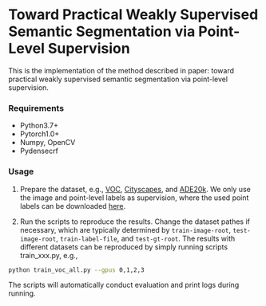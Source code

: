 # Toward Practical Weakly Supervised Semantic Segmentation via Point-Level Supervision

This is the implementation of the method described in paper: toward practical weakly supervised semantic segmentation via point-level supervision.

### Requirements
- Python3.7+
- Pytorch1.0+
- Numpy, OpenCV
- Pydensecrf

### Usage
1. Prepare the dataset, e.g., [VOC](http://host.robots.ox.ac.uk/pascal/VOC/), [Cityscapes](https://www.cityscapes-dataset.com/), and [ADE20k](https://groups.csail.mit.edu/vision/datasets/ADE20K/). We only use the image and point-level labels as supervision, where the used point labels can be downloaded [here](https://drive.google.com/drive/folders/1OhgcQNcX1RfwzS0VyYhVoPsPUBzv88Ec?usp=sharing).

2. Run the scripts to reproduce the results. Change the dataset pathes if necessary, which are typically determined by `train-image-root`, `test-image-root`, `train-label-file`, and `test-gt-root`. The results with different datasets can be reproduced by simply running scripts train_xxx.py, e.g.,
```bash
python train_voc_all.py --gpus 0,1,2,3
```
The scripts will automatically conduct evaluation and print logs during running.

